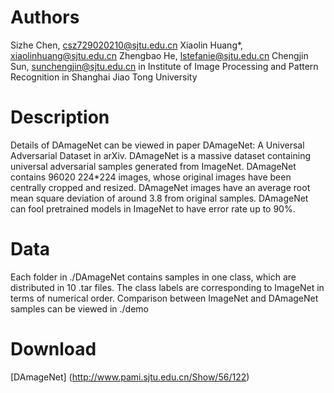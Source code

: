 # Authors
Sizhe Chen, csz729020210@sjtu.edu.cn
Xiaolin Huang*, xiaolinhuang@sjtu.edu.cn
Zhengbao He, lstefanie@sjtu.edu.cn
Chengjin Sun, sunchengjin@sjtu.edu.cn
in Institute of Image Processing and Pattern Recognition in Shanghai Jiao Tong University

# Description
Details of DAmageNet can be viewed in paper DAmageNet: A Universal Adversarial Dataset in arXiv.
DAmageNet is a massive dataset containing universal adversarial samples generated from ImageNet.
DAmageNet contains 96020 224*224 images, whose original images have been centrally cropped and resized.
DAmageNet images have an average root mean square deviation of around 3.8 from original samples.
DAmageNet can fool pretrained models in ImageNet to have error rate up to 90%.

# Data
Each folder in ./DAmageNet contains samples in one class, which are distributed in 10 .tar files.
The class labels are corresponding to ImageNet in terms of numerical order.
Comparison between ImageNet and DAmageNet samples can be viewed in ./demo

# Download
[DAmageNet] (http://www.pami.sjtu.edu.cn/Show/56/122)
